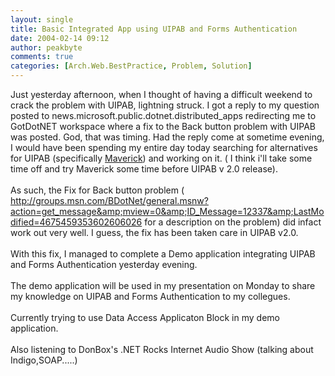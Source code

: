 ```yaml
---
layout: single
title: Basic Integrated App using UIPAB and Forms Authentication
date: 2004-02-14 09:12
author: peakbyte
comments: true
categories: [Arch.Web.BestPractice, Problem, Solution]
---
```

Just yesterday afternoon, when I thought of having a difficult weekend to crack the problem with UIPAB, lightning struck. I got a reply to my question posted to news.microsoft.public.dotnet.distributed_apps redirecting me to GotDotNET workspace where a fix to the Back button problem with UIPAB was posted. God, that was timing. Had the reply come at sometime evening, I would have been spending my entire day today searching for alternatives for UIPAB (specifically <a href="http://mavnet.sourceforge.net/">Maverick</a>) and working on it. ( I think i'll take some time off and try Maverick some time before UIPAB v 2.0 release).
<br />
<br />As such, the Fix for Back button problem ( <a href="http://groups.msn.com/BDotNet/general.msnw?action=get_message&amp;mview=0&amp;ID_Message=12337&amp;LastModified=4675459353602606026">http://groups.msn.com/BDotNet/general.msnw?action=get_message&amp;mview=0&amp;ID_Message=12337&amp;LastModified=4675459353602606026</a> for a description on the problem) did infact work out very well. I guess, the fix has been taken care in UIPAB v2.0.
<br />
<br />With this fix, I managed to complete a Demo application integrating UIPAB and Forms Authentication yesterday evening.
<br />
<br />The demo application will be used in my presentation on Monday to share my knowledge on UIPAB and Forms Authentication to my collegues.
<br />
<br />Currently trying to use Data Access Applicaton Block in my demo application.
<br />
<br />Also listening to DonBox's .NET Rocks Internet Audio Show (talking about Indigo,SOAP.....)
<br />
